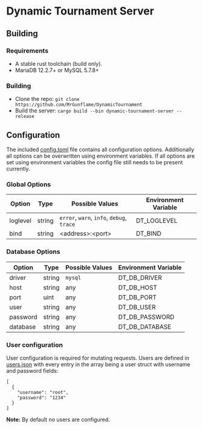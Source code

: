 # Dynamic Tournament Server

## Building

### Requirements

- A stable rust toolchain (build only).
- MariaDB 12.2.7+ or MySQL 5.7.8+

### Building

- Clone the repo: `git clone https://github.com/MrGunflame/DynamicTournament`
- Build the server: `cargo build --bin dynamic-tournament-server --release`

## Configuration

The included [config.toml](https://github.com/MrGunflame/DynamicTournament/blob/master/dynamic-tournament-server/config.toml) file contains all
configuration options. Additionally all options can be overwritten using environment variables. If all options are set using environment variables the
config file still needs to be present currently.

### Global Options

| Option   | Type   | Possible Values                           | Environment Variable |
| -------- | ------ | ----------------------------------------- | -------------------- |
| loglevel | string | `error`, `warn`, `info`, `debug`, `trace` | DT_LOGLEVEL        |
| bind     | string | \<address\>:\<port\>                      | DT_BIND            |
  
### Database Options

| Option   | Type   | Possible Values | Environment Variable |
| -------- | ------ | --------------- | -------------------- |
| driver   | string | `mysql`         | DT_DB_DRIVER       |
| host     | string | any             | DT_DB_HOST         |
| port     | uint   | any             | DT_DB_PORT         |
| user     | string | any             | DT_DB_USER         |
| password | string | any             | DT_DB_PASSWORD     |
| database | string | any             | DT_DB_DATABASE     |

### User configuration

User configuration is required for mutating requests. Users are defined in [users.json](https://github.com/MrGunflame/DynamicTournament/blob/master/dynamic-tournament-server/users.json)
with every entry in the array being a user struct with username and password fields:

```
[
  {
    "username": "root",
    "password": "1234"
  }
]
```

**Note:** By default no users are configured.
